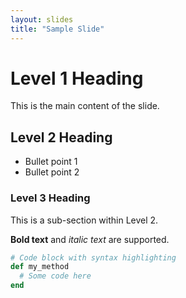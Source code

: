 ```yaml
---
layout: slides
title: "Sample Slide"
---
```


# Level 1 Heading 

This is the main content of the slide.

## Level 2 Heading

*   Bullet point 1
*   Bullet point 2

### Level 3 Heading

This is a sub-section within Level 2.

**Bold text** and *italic text* are supported.

```ruby
# Code block with syntax highlighting
def my_method
  # Some code here
end
